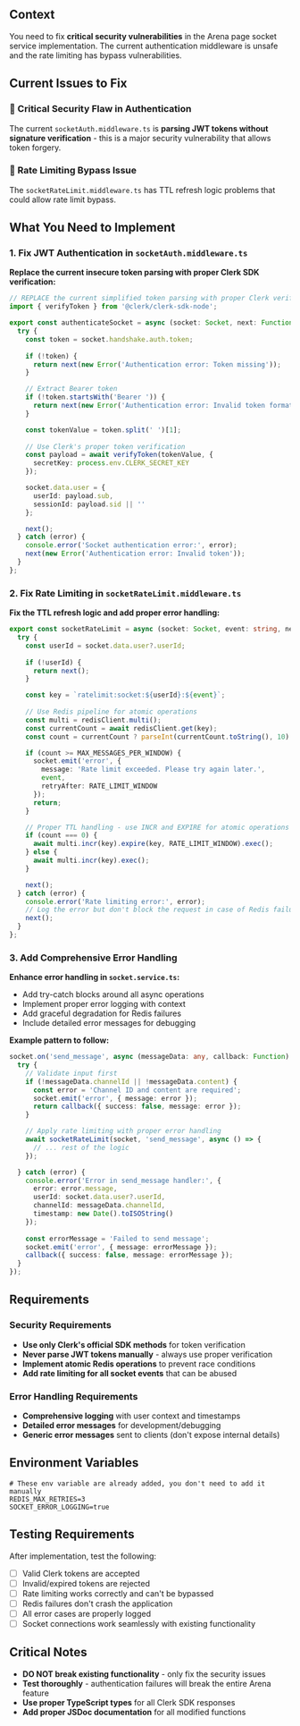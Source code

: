 ## Context
You need to fix **critical security vulnerabilities** in the Arena page socket service implementation. The current authentication middleware is unsafe and the rate limiting has bypass vulnerabilities.

## Current Issues to Fix

### 🔴 Critical Security Flaw in Authentication
The current `socketAuth.middleware.ts` is **parsing JWT tokens without signature verification** - this is a major security vulnerability that allows token forgery.

### 🔴 Rate Limiting Bypass Issue
The `socketRateLimit.middleware.ts` has TTL refresh logic problems that could allow rate limit bypass.

## What You Need to Implement

### 1. Fix JWT Authentication in `socketAuth.middleware.ts`

**Replace the current insecure token parsing with proper Clerk SDK verification:**

```typescript
// REPLACE the current simplified token parsing with proper Clerk verification
import { verifyToken } from '@clerk/clerk-sdk-node';

export const authenticateSocket = async (socket: Socket, next: Function) => {
  try {
    const token = socket.handshake.auth.token;
    
    if (!token) {
      return next(new Error('Authentication error: Token missing'));
    }

    // Extract Bearer token
    if (!token.startsWith('Bearer ')) {
      return next(new Error('Authentication error: Invalid token format'));
    }

    const tokenValue = token.split(' ')[1];
    
    // Use Clerk's proper token verification
    const payload = await verifyToken(tokenValue, {
      secretKey: process.env.CLERK_SECRET_KEY
    });

    socket.data.user = {
      userId: payload.sub,
      sessionId: payload.sid || ''
    };

    next();
  } catch (error) {
    console.error('Socket authentication error:', error);
    next(new Error('Authentication error: Invalid token'));
  }
};
```

### 2. Fix Rate Limiting in `socketRateLimit.middleware.ts`

**Fix the TTL refresh logic and add proper error handling:**

```typescript
export const socketRateLimit = async (socket: Socket, event: string, next: Function) => {
  try {
    const userId = socket.data.user?.userId;
    
    if (!userId) {
      return next();
    }

    const key = `ratelimit:socket:${userId}:${event}`;
    
    // Use Redis pipeline for atomic operations
    const multi = redisClient.multi();
    const currentCount = await redisClient.get(key);
    const count = currentCount ? parseInt(currentCount.toString(), 10) : 0;

    if (count >= MAX_MESSAGES_PER_WINDOW) {
      socket.emit('error', {
        message: 'Rate limit exceeded. Please try again later.',
        event,
        retryAfter: RATE_LIMIT_WINDOW
      });
      return;
    }

    // Proper TTL handling - use INCR and EXPIRE for atomic operations
    if (count === 0) {
      await multi.incr(key).expire(key, RATE_LIMIT_WINDOW).exec();
    } else {
      await multi.incr(key).exec();
    }

    next();
  } catch (error) {
    console.error('Rate limiting error:', error);
    // Log the error but don't block the request in case of Redis failure
    next();
  }
};
```

### 3. Add Comprehensive Error Handling

**Enhance error handling in `socket.service.ts`:**

- Add try-catch blocks around all async operations
- Implement proper error logging with context
- Add graceful degradation for Redis failures
- Include detailed error messages for debugging

**Example pattern to follow:**

```typescript
socket.on('send_message', async (messageData: any, callback: Function) => {
  try {
    // Validate input first
    if (!messageData.channelId || !messageData.content) {
      const error = 'Channel ID and content are required';
      socket.emit('error', { message: error });
      return callback({ success: false, message: error });
    }

    // Apply rate limiting with proper error handling
    await socketRateLimit(socket, 'send_message', async () => {
      // ... rest of the logic
    });

  } catch (error) {
    console.error('Error in send_message handler:', {
      error: error.message,
      userId: socket.data.user?.userId,
      channelId: messageData.channelId,
      timestamp: new Date().toISOString()
    });
    
    const errorMessage = 'Failed to send message';
    socket.emit('error', { message: errorMessage });
    callback({ success: false, message: errorMessage });
  }
});
```

## Requirements

### Security Requirements
- **Use only Clerk's official SDK methods** for token verification
- **Never parse JWT tokens manually** - always use proper verification
- **Implement atomic Redis operations** to prevent race conditions
- **Add rate limiting for all socket events** that can be abused

### Error Handling Requirements
- **Comprehensive logging** with user context and timestamps
- **Detailed error messages** for development/debugging
- **Generic error messages** sent to clients (don't expose internal details)

## Environment Variables

```env
# These env variable are already added, you don't need to add it manually
REDIS_MAX_RETRIES=3
SOCKET_ERROR_LOGGING=true
```

## Testing Requirements

After implementation, test the following:
- [ ] Valid Clerk tokens are accepted
- [ ] Invalid/expired tokens are rejected
- [ ] Rate limiting works correctly and can't be bypassed
- [ ] Redis failures don't crash the application
- [ ] All error cases are properly logged
- [ ] Socket connections work seamlessly with existing functionality

## Critical Notes

- **DO NOT break existing functionality** - only fix the security issues
- **Test thoroughly** - authentication failures will break the entire Arena feature
- **Use proper TypeScript types** for all Clerk SDK responses
- **Add proper JSDoc documentation** for all modified functions
